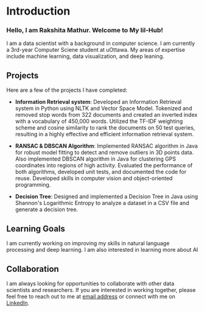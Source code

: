 # Introduction 

### Hello, I am Rakshita Mathur. Welcome to My lil-Hub!

I am a data scientist with a background in computer science. I am currently a 3rd-year Computer Sciene student at uOttawa. My areas of expertise include machine learning, data visualization, and deep leaning. 

## Projects

Here are a few of the projects I have completed:

- **Information Retrieval system**: Developed an Information Retrieval system in Python using NLTK and Vector Space Model. Tokenized and removed stop words from 322 documents and created an inverted index with a vocabulary of 450,000 words. Utilized the TF-IDF weighting scheme and cosine similarity to rank the documents on 50 test queries, resulting in a highly effective and efficient information retrieval system.

- **RANSAC & DBSCAN Algorithm**: Implemented RANSAC algorithm in Java for robust model fitting to detect and remove outliers in 3D points data. Also implemented DBSCAN algorithm in Java for clustering GPS coordinates into regions of high activity. Evaluated the performance of both algorithms, developed unit tests, and documented the code for reuse. Developed skills in computer vision and object-oriented programming.

- **Decision Tree**:  Designed and implemented a Decision Tree in Java using Shannon's Logarithmic Entropy to analyze a dataset in a CSV file and generate a decision tree. 

## Learning Goals

I am currently working on improving my skills in natural language processing and deep learning. I am also interested in learning more about AI

## Collaboration

I am always looking for opportunities to collaborate with other data scientists and researchers. If you are interested in working together, please feel free to reach out to me at [email address](mailto:rakshita.mathur3600@gmail.com) or connect with me on [LinkedIn](https://www.linkedin.com/in/rakshitamathur/).


